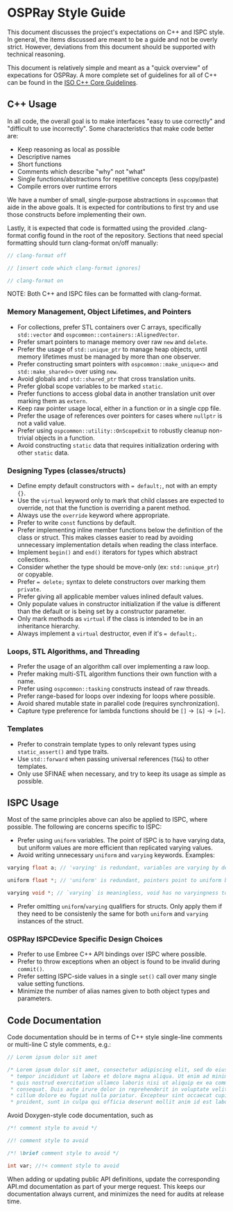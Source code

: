 # OSPRay Style Guide

This document discusses the project's expectations on C++ and ISPC style. In
general, the items discussed are meant to be a guide and not be overly strict.
However, deviations from this document should be supported with technical
reasoning.

This document is relatively simple and meant as a "quick overview" of
expecations for OSPRay. A more complete set of guidelines for all of C++ can
be found in the [ISO C++ Core Guidelines](https://github.com/isocpp/CppCoreGuidelines/blob/master/CppCoreGuidelines.md).

## C++ Usage

In all code, the overall goal is to make interfaces "easy to use correctly" and
"difficult to use incorrectly". Some characteristics that make code better are:

- Keep reasoning as local as possible
- Descriptive names
- Short functions
- Comments which describe "why" not "what"
- Single functions/abstractions for repetitive concepts (less copy/paste)
- Compile errors over runtime errors

We have a number of small, single-purpose abstractions in `ospcommon` that aide
in the above goals. It is expected for contributions to first try and use those
constructs before implementing their own.

Lastly, it is expected that code is formatted using the provided .clang-format
config found in the root of the repository. Sections that need special
formatting should turn clang-format on/off manually:

```cpp
// clang-format off

// [insert code which clang-format ignores]

// clang-format on
```

NOTE: Both C++ and ISPC files can be formatted with clang-format.

### Memory Management, Object Lifetimes, and Pointers

- For collections, prefer STL containers over C arrays, specifically
  `std::vector` and `ospcommon::containers::AlignedVector`.
- Prefer smart pointers to manage memory over raw `new` and `delete`.
- Prefer the usage of `std::unique_ptr` to manage heap objects, until memory
  lifetimes must be managed by more than one observer.
- Prefer constructing smart pointers with `ospcommon::make_unique<>` and
  `std::make_shared<>` over using `new`.
- Avoid globals and `std::shared_ptr` that cross translation units.
- Prefer global scope variables to be marked `static`.
- Prefer functions to access global data in another translation unit over
  marking them as `extern`.
- Keep raw pointer usage local, either in a function or in a single cpp file.
- Prefer the usage of references over pointers for cases where `nullptr` is not
  a valid value.
- Prefer using `ospcommon::utility::OnScopeExit` to robustly cleanup non-trivial
  objects in a function.
- Avoid constructing `static` data that requires initialization ordering with
  other `static` data.

### Designing Types (classes/structs)

- Define empty default constructors with `= default;`, not with an empty `{}`.
- Use the `virtual` keyword only to mark that child classes are expected to
  override, not that the function is overriding a parent method.
- Always use the `override` keyword where appropriate.
- Prefer to write `const` functions by default.
- Prefer implementing inline member functions below the definition of the class
  or struct. This makes classes easier to read by avoiding unnecessary
  implementation details when reading the class interface.
- Implement `begin()` and `end()` iterators for types which abstract
  collections.
- Consider whether the type should be move-only (ex: `std::unique_ptr`) or
  copyable.
- Prefer `= delete;` syntax to delete constructors over marking them `private`.
- Prefer giving all applicable member values inlined default values.
- Only populate values in constructor initialization if the value is different
  than the default or is being set by a constructor parameter.
- Only mark methods as `virtual` if the class is intended to be in an
  inheritance hierarchy.
- Always implement a `virtual` destructor, even if it's `= default;`.

### Loops, STL Algorithms, and Threading

- Prefer the usage of an algorithm call over implementing a raw loop.
- Prefer making multi-STL algorithm functions their own function with a name.
- Prefer using `ospcommon::tasking` constructs instead of raw threads.
- Prefer range-based for loops over indexing for loops where possible.
- Avoid shared mutable state in parallel code (requires synchronization).
- Capture type preference for lambda functions should be `[]` -> `[&]` -> `[=]`.

### Templates

- Prefer to constrain template types to only relevant types using
  `static_assert()` and type traits.
- Use `std::forward` when passing universal references (`T&&`) to other
  templates.
- Only use SFINAE when necessary, and try to keep its usage as simple as
  possible.

## ISPC Usage

Most of the same principles above can also be applied to ISPC, where possible.
The following are concerns specific to ISPC:

- Prefer using `uniform` variables. The point of ISPC is to have varying data,
  but uniform values are more efficient than replicated varying values.
- Avoid writing unnecessary `uniform` and `varying` keywords. Examples:
```cpp
varying float a; // 'varying' is redundant, variables are varying by default

uniform float *; // 'uniform' is redundant, pointers point to uniform by default

varying void *; // `varying` is meaningless, void has no varyingness to it
```
- Prefer omitting `uniform`/`varying` qualifiers for structs. Only apply them
  if they need to be consistenly the same for both `uniform` and `varying`
  instances of the struct.

### OSPRay ISPCDevice Specific Design Choices

- Prefer to use Embree C++ API bindings over ISPC where possible.
- Prefer to throw exceptions when an object is found to be invalid during
  `commit()`.
- Prefer setting ISPC-side values in a single `set()` call over many single
  value setting functions.
- Minimize the number of alias names given to both object types and
  parameters.

## Code Documentation

Code documentation should be in terms of C++ style single-line comments or
multi-line C style comments, e.g.:

```cpp
// Lorem ipsum dolor sit amet

/* Lorem ipsum dolor sit amet, consectetur adipiscing elit, sed do eiusmod
 * tempor incididunt ut labore et dolore magna aliqua. Ut enim ad minim veniam,
 * quis nostrud exercitation ullamco laboris nisi ut aliquip ex ea commodo
 * consequat. Duis aute irure dolor in reprehenderit in voluptate velit esse
 * cillum dolore eu fugiat nulla pariatur. Excepteur sint occaecat cupidatat non
 * proident, sunt in culpa qui officia deserunt mollit anim id est laborum. */
```

Avoid Doxygen-style code documentation, such as

```cpp
/*! comment style to avoid */

//! comment style to avoid

/*! \brief comment style to avoid */

int var; //!< comment style to avoid
```

When adding or updating public API definitions, update the corresponding API.md
documentation as part of your merge request. This keeps our documentation always
current, and minimizes the need for audits at release time.
